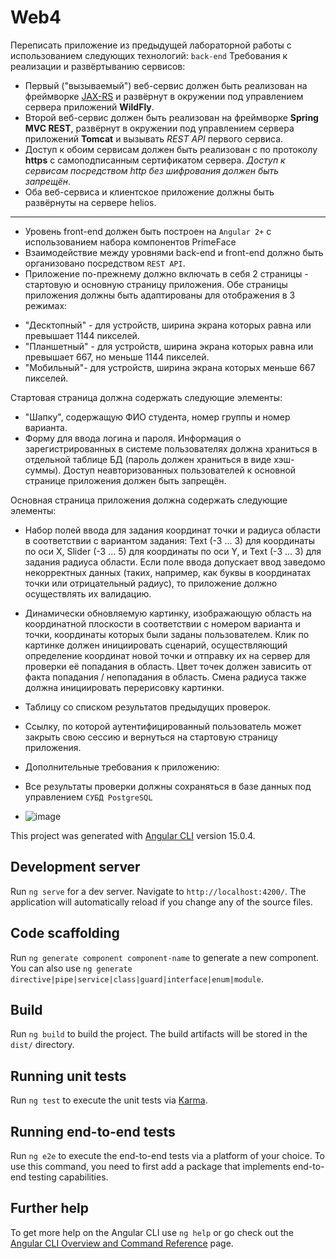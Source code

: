 # Web4

Переписать приложение из предыдущей лабораторной работы с использованием следующих технологий:
`back-end`
Требования к реализации и развёртыванию сервисов:


- Первый ("вызываемый") веб-сервис должен быть реализован на фреймворке [JAX-RS](https://github.com/NastyaLush/itmo_web_jax-rs_server_for__4lab) и развёрнут в окружении под управлением сервера приложений **WildFly**.
- Второй веб-сервис должен быть реализован на фреймворке **Spring MVC REST**, развёрнут в окружении под управлением сервера приложений **Tomcat** и вызывать *REST API* первого сервиса.
- Доступ к обоим сервисам должен быть реализован с по протоколу **https** с самоподписанным сертификатом сервера. *Доступ к сервисам посредством http без шифрования должен быть запрещён*.
- Оба веб-сервиса и клиентское приложение должны быть развёрнуты на сервере helios.



------------------------------------------------------------------------------
+ Уровень front-end должен быть построен на `Angular 2+` с использованием набора компонентов PrimeFace
+ Взаимодействие между уровнями back-end и front-end должно быть организовано посредством `REST API`.
+ Приложение по-прежнему должно включать в себя 2 страницы - стартовую и основную страницу приложения. Обе страницы приложения должны быть адаптированы для отображения в 3 режимах:

 - "Десктопный" - для устройств, ширина экрана которых равна или превышает 1144 пикселей.
 - "Планшетный" - для устройств, ширина экрана которых равна или превышает 667, но меньше 1144 пикселей.
 - "Мобильный"- для устройств, ширина экрана которых меньше 667 пикселей.
 
 
Стартовая страница должна содержать следующие элементы:

- "Шапку", содержащую ФИО студента, номер группы и номер варианта.
- Форму для ввода логина и пароля. Информация о зарегистрированных в системе пользователях должна храниться в отдельной таблице БД (пароль должен храниться в виде хэш-суммы). Доступ неавторизованных пользователей к основной странице приложения должен быть запрещён.


Основная страница приложения должна содержать следующие элементы:

- Набор полей ввода для задания координат точки и радиуса области в соответствии с вариантом задания: Text (-3 ... 3) для координаты по оси X, Slider (-3 ... 5) для координаты по оси Y, и Text (-3 ... 3) для задания радиуса области. Если поле ввода допускает ввод заведомо некорректных данных (таких, например, как буквы в координатах точки или отрицательный радиус), то приложение должно осуществлять их валидацию.
- Динамически обновляемую картинку, изображающую область на координатной плоскости в соответствии с номером варианта и точки, координаты которых были заданы пользователем. Клик по картинке должен инициировать сценарий, осуществляющий определение координат новой точки и отправку их на сервер для проверки её попадания в область. Цвет точек должен зависить от факта попадания / непопадания в область. Смена радиуса также должна инициировать перерисовку картинки.
- Таблицу со списком результатов предыдущих проверок.
- Ссылку, по которой аутентифицированный пользователь может закрыть свою сессию и вернуться на стартовую страницу приложения.


- Дополнительные требования к приложению:

- Все результаты проверки должны сохраняться в базе данных под управлением `СУБД PostgreSQL`
- ![image](https://user-images.githubusercontent.com/95052885/215433763-51801c32-2022-4cd9-95bf-f9397d68221f.png)



This project was generated with [Angular CLI](https://github.com/angular/angular-cli) version 15.0.4.

## Development server

Run `ng serve` for a dev server. Navigate to `http://localhost:4200/`. The application will automatically reload if you change any of the source files.

## Code scaffolding

Run `ng generate component component-name` to generate a new component. You can also use `ng generate directive|pipe|service|class|guard|interface|enum|module`.

## Build

Run `ng build` to build the project. The build artifacts will be stored in the `dist/` directory.

## Running unit tests

Run `ng test` to execute the unit tests via [Karma](https://karma-runner.github.io).

## Running end-to-end tests

Run `ng e2e` to execute the end-to-end tests via a platform of your choice. To use this command, you need to first add a package that implements end-to-end testing capabilities.

## Further help

To get more help on the Angular CLI use `ng help` or go check out the [Angular CLI Overview and Command Reference](https://angular.io/cli) page.
